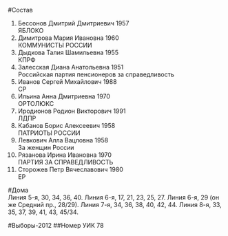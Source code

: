 #Состав
1. Бессонов Дмитрий Дмитриевич 1957   
    ЯБЛОКО
2. Димитрова Мария Ивановна 1960   
    КОММУНИСТЫ РОССИИ
3. Дыдкова Талия Шамильевна 1955   
    КПРФ
4. Залесская Диана Анатольевна 1951   
    Российская партия пенсионеров за справедливость
5. Иванов Сергей Михайлович 1988   
    СР
6. Ильина Анна Дмитриевна 1970   
    ОРТОЛЮКС
7. Иродионов Родион Викторович 1991   
    ЛДПР
8. Кабанов Борис Алексеевич 1958   
    ПАТРИОТЫ РОССИИ
9. Левкович Алла Вацловна 1958   
    За женщин России
10. Рязанова Ирина Ивановна 1970   
    ПАРТИЯ ЗА СПРАВЕДЛИВОСТЬ
11. Сторожев Петр Вячеславович 1980   
    ЕР

#Дома  
Линия  5-я,      30, 34, 36, 40. Линия  6-я,      17, 21, 23, 25, 27. Линия  6-я,    29 (он же Средний пр.,   28/29). Линия  7-я,      34, 36, 38, 40, 42, 44. Линия  8-я,      33, 35, 37, 39, 41, 43, 45/34.

#Выборы-2012
##Номер УИК
78
